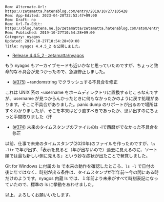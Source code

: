 ```header
Rem: Alternate-Url: https://zetamatta.hatenablog.com/entry/2019/10/27/105428
Rem: App-Edited: 2023-04-28T22:53:47+09:00
Rem: Draft: no
Rem: Url-To-Edit: https://blog.hatena.ne.jp/zetamatta/zetamatta.hatenablog.com/atom/entry/26006613456103290
Rem: Published: 2019-10-27T10:54:28+09:00
Category: nyagos
Updated: 2019-10-27T10:54:28+09:00
Title: nyagos 4.4.5_2 を公開しました。
```
* [Release 4.4.5_2 · zetamatta/nyagos](https://github.com/zetamatta/nyagos/releases/tag/4.4.5_2)

もう nyagos もアーカイブモードも近いかなと思っていたのですが、ちょっと致命的な不具合が見つかったので、急遽修正しました。

* ([#375](https://github.com/zetamatta/nyagos/issues/375)) ~randomstring でクラッシュする不具合を修正

これは UNIX 系の ~username をホームディレクトリに置換するところなんですが、username が見つからんかったときに何もなかったかのように戻す処理があります。そこに不具合がありました。panic dump のリポートが出るので場所はすぐわかりましたが、そこを本来はどう直すべきであったか、思い出すのにちょっと手間取りました（汗

* ([#374](https://github.com/zetamatta/nyagos/issues/374)) 未来のタイムスタンプのファイルのls -lで西暦がでなかった不具合を修正

以前、仕事で未来のタイムスタンプ(2020年)のファイルを作ったのですが、`ls -ltr` で年が出ず、「表示を見ると（年が出ないので）過去に見えるのに、ソート順では最も新しい側に見える」という妙な症状が出たことで発覚しました。

Git for Windows に付属の ls で本来の動作を確認したところ、`ls -l` で日付の後に年ではなく、時刻が出る条件は、タイムスタンプが半年前～今の間にある時だけのようです。nyagos 内蔵 ls では、１年前より未来がすべて時刻表記になっていたので、標準の ls に挙動をあわせました。

以上、よろしくお願いいたします。
